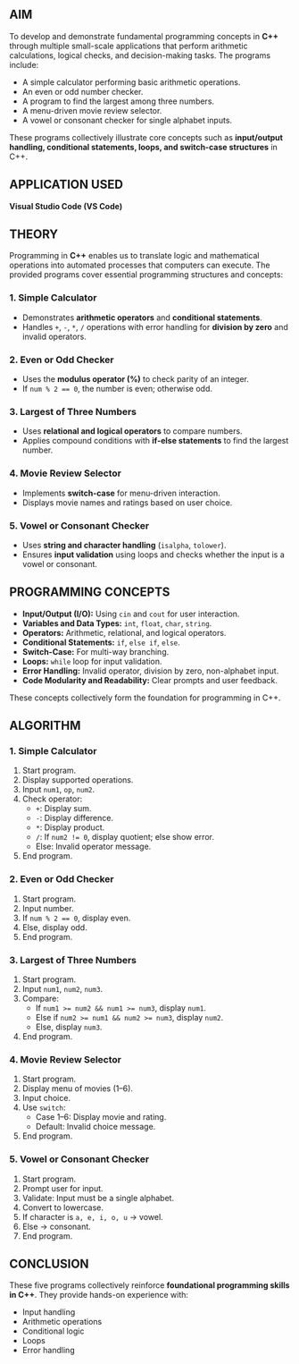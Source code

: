 ## AIM  

To develop and demonstrate fundamental programming concepts in **C++** through multiple small-scale applications that perform arithmetic calculations, logical checks, and decision-making tasks. The programs include:

- A simple calculator performing basic arithmetic operations.  
- An even or odd number checker.  
- A program to find the largest among three numbers.  
- A menu-driven movie review selector.  
- A vowel or consonant checker for single alphabet inputs.  

These programs collectively illustrate core concepts such as **input/output handling, conditional statements, loops, and switch-case structures** in C++.



## APPLICATION USED  
**Visual Studio Code (VS Code)**



## THEORY  

Programming in **C++** enables us to translate logic and mathematical operations into automated processes that computers can execute. The provided programs cover essential programming structures and concepts:

### 1. Simple Calculator
- Demonstrates **arithmetic operators** and **conditional statements**.  
- Handles `+`, `-`, `*`, `/` operations with error handling for **division by zero** and invalid operators.

### 2. Even or Odd Checker
- Uses the **modulus operator (%)** to check parity of an integer.  
- If `num % 2 == 0`, the number is even; otherwise odd.  

### 3. Largest of Three Numbers
- Uses **relational and logical operators** to compare numbers.  
- Applies compound conditions with **if-else statements** to find the largest number.  

### 4. Movie Review Selector
- Implements **switch-case** for menu-driven interaction.  
- Displays movie names and ratings based on user choice.  

### 5. Vowel or Consonant Checker
- Uses **string and character handling** (`isalpha`, `tolower`).  
- Ensures **input validation** using loops and checks whether the input is a vowel or consonant.  



## PROGRAMMING CONCEPTS  

- **Input/Output (I/O):** Using `cin` and `cout` for user interaction.  
- **Variables and Data Types:** `int`, `float`, `char`, `string`.  
- **Operators:** Arithmetic, relational, and logical operators.  
- **Conditional Statements:** `if`, `else if`, `else`.  
- **Switch-Case:** For multi-way branching.  
- **Loops:** `while` loop for input validation.  
- **Error Handling:** Invalid operator, division by zero, non-alphabet input.  
- **Code Modularity and Readability:** Clear prompts and user feedback.  

These concepts collectively form the foundation for programming in C++.  



## ALGORITHM  

### 1. Simple Calculator  
1. Start program.  
2. Display supported operations.  
3. Input `num1`, `op`, `num2`.  
4. Check operator:  
   - `+`: Display sum.  
   - `-`: Display difference.  
   - `*`: Display product.  
   - `/`: If `num2 != 0`, display quotient; else show error.  
   - Else: Invalid operator message.  
5. End program.  



### 2. Even or Odd Checker  
1. Start program.  
2. Input number.  
3. If `num % 2 == 0`, display even.  
4. Else, display odd.  
5. End program.  



### 3. Largest of Three Numbers  
1. Start program.  
2. Input `num1`, `num2`, `num3`.  
3. Compare:  
   - If `num1 >= num2 && num1 >= num3`, display `num1`.  
   - Else if `num2 >= num1 && num2 >= num3`, display `num2`.  
   - Else, display `num3`.  
4. End program.  



### 4. Movie Review Selector  
1. Start program.  
2. Display menu of movies (1–6).  
3. Input choice.  
4. Use `switch`:  
   - Case 1–6: Display movie and rating.  
   - Default: Invalid choice message.  
5. End program.  



### 5. Vowel or Consonant Checker  
1. Start program.  
2. Prompt user for input.  
3. Validate: Input must be a single alphabet.  
4. Convert to lowercase.  
5. If character is `a, e, i, o, u` → vowel.  
6. Else → consonant.  
7. End program.  



## CONCLUSION  

These five programs collectively reinforce **foundational programming skills in C++**. They provide hands-on experience with:

- Input handling  
- Arithmetic operations  
- Conditional logic  
- Loops  
- Error handling  
